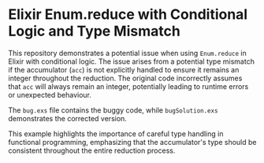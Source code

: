 # Elixir Enum.reduce with Conditional Logic and Type Mismatch

This repository demonstrates a potential issue when using `Enum.reduce` in Elixir with conditional logic.  The issue arises from a potential type mismatch if the accumulator (`acc`) is not explicitly handled to ensure it remains an integer throughout the reduction.  The original code incorrectly assumes that `acc` will always remain an integer, potentially leading to runtime errors or unexpected behaviour.

The `bug.exs` file contains the buggy code, while `bugSolution.exs` demonstrates the corrected version.

This example highlights the importance of careful type handling in functional programming, emphasizing that the accumulator's type should be consistent throughout the entire reduction process.